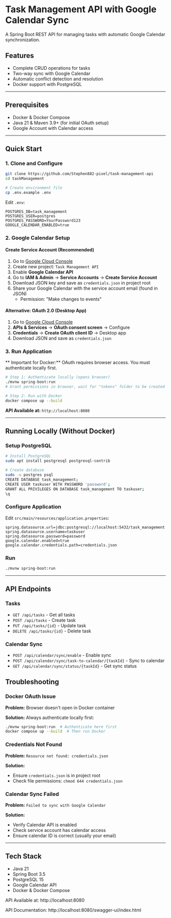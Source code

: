 # Task Management API with Google Calendar Sync

A Spring Boot REST API for managing tasks with automatic Google Calendar synchronization.

## Features

- Complete CRUD operations for tasks
- Two-way sync with Google Calendar
- Automatic conflict detection and resolution
- Docker support with PostgreSQL

---

## Prerequisites

- Docker & Docker Compose
- Java 21 & Maven 3.9+ (for initial OAuth setup)
- Google Account with Calendar access

---

## Quick Start

### 1. Clone and Configure

```bash
git clone https://github.com/Stephen882-pixel/task-management-api
cd taskManagement

# Create environment file
cp .env.example .env
```

Edit `.env`:
```env
POSTGRES_DB=task_management
POSTGRES_USER=postgres
POSTGRES_PASSWORD=YourPassword123
GOOGLE_CALENDAR_ENABLED=true
```

### 2. Google Calendar Setup

#### Create Service Account (Recommended)

1. Go to [Google Cloud Console](https://console.cloud.google.com/)
2. Create new project: `Task Management API`
3. Enable **Google Calendar API**
4. Go to **IAM & Admin** → **Service Accounts** → **Create Service Account**
5. Download JSON key and save as `credentials.json` in project root
6. Share your Google Calendar with the service account email (found in JSON)
    - Permission: "Make changes to events"

#### Alternative: OAuth 2.0 (Desktop App)

1. Go to [Google Cloud Console](https://console.cloud.google.com/)
2. **APIs & Services** → **OAuth consent screen** → Configure
3. **Credentials** → **Create OAuth client ID** → Desktop app
4. Download JSON and save as `credentials.json`

### 3. Run Application

** Important for Docker:** OAuth requires browser access. You must authenticate locally first.

```bash
# Step 1: Authenticate locally (opens browser)
./mvnw spring-boot:run
# Grant permissions in browser, wait for "tokens" folder to be created

# Step 2: Run with Docker
docker compose up --build
```

**API Available at:** `http://localhost:8080`

---

## Running Locally (Without Docker)

### Setup PostgreSQL

```bash
# Install PostgreSQL
sudo apt install postgresql postgresql-contrib

# Create database
sudo -u postgres psql
CREATE DATABASE task_management;
CREATE USER taskuser WITH PASSWORD 'password';
GRANT ALL PRIVILEGES ON DATABASE task_management TO taskuser;
\q
```

### Configure Application

Edit `src/main/resources/application.properties`:
```properties
spring.datasource.url=jdbc:postgresql://localhost:5432/task_management
spring.datasource.username=taskuser
spring.datasource.password=password
google.calendar.enabled=true
google.calendar.credentials.path=credentials.json
```

### Run

```bash
./mvnw spring-boot:run
```

---

## API Endpoints

### Tasks
- `GET /api/tasks` - Get all tasks
- `POST /api/tasks` - Create task
- `PUT /api/tasks/{id}` - Update task
- `DELETE /api/tasks/{id}` - Delete task

### Calendar Sync
- `POST /api/calendar/sync/enable` - Enable sync
- `POST /api/calendar/sync/task-to-calendar/{taskId}` - Sync to calendar
- `GET /api/calendar/sync/status/{taskId}` - Get sync status

## Troubleshooting

### Docker OAuth Issue
**Problem:** Browser doesn't open in Docker container

**Solution:** Always authenticate locally first:
```bash
./mvnw spring-boot:run  # Authenticate here first
docker compose up --build  # Then run Docker
```

### Credentials Not Found
**Problem:** `Resource not found: credentials.json`

**Solution:**
- Ensure `credentials.json` is in project root
- Check file permissions: `chmod 644 credentials.json`

### Calendar Sync Failed
**Problem:** `Failed to sync with Google Calendar`

**Solution:**
- Verify Calendar API is enabled
- Check service account has calendar access
- Ensure calendar ID is correct (usually your email)

---

## Tech Stack

- Java 21
- Spring Boot 3.5
- PostgreSQL 15
- Google Calendar API
- Docker & Docker Compose


API Available at: http://localhost:8080

API Documentation:    http://localhost:8080/swagger-ui/index.html



